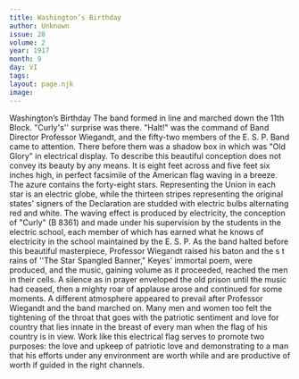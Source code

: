 ```yaml
---
title: Washington’s Birthday
author: Unknown
issue: 28
volume: 2
year: 1917
month: 9
day: VI
tags:
layout: page.njk
image:
---
```

Washington’s Birthday   The band formed in line and marched down the 11th Block. "Curly's'' surprise was there. "Halt!" was the command of Band Director Professor Wiegandt, and the fifty-two members of the E. S. P. Band came to attention. There before them was a shadow box in which was "Old Glory" in electrical display. To describe this beautiful conception does not convey its beauty by any means. It is eight feet across and five feet six inches high, in perfect facsimile of the American flag waving in a breeze. The azure contains the forty-eight stars. Representing the Union in each star is an electric globe, while the thirteen stripes representing the original states' signers of the Declaration are studded with electric bulbs alternating red and white. The waving effect is produced by electricity, the conception of "Curly" (B 8361) and made under his supervision by the students in the electric school, each member of which has earned what he knows of electricity in the school maintained by the E. S. P.   As the band halted before this beautiful masterpiece, Professor Wiegandt raised his baton and the s t rains of ''The Star Spangled Banner," Keyes' immortal poem, were produced, and the music, gaining volume as it proceeded, reached the men in their cells. A silence as in prayer enveloped the old prison until the music had ceased, then a mighty roar of applause arose and continued for some moments. A different atmosphere appeared to prevail after Professor Wiegandt and the band marched on. Many men and women too felt the tightening of the throat that  goes with the patriotic sentiment and love for country that lies innate in the breast of every man when the flag of his country is in view. Work like this electrical flag serves to promote two purposes: the love and upkeep of patriotic love and demonstrating to a man that his efforts under any environment are worth while and are productive of worth if guided in the right channels.      


